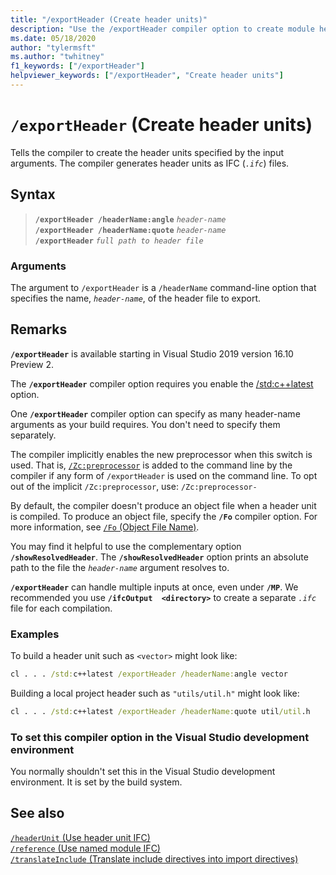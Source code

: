 ```yaml
---
title: "/exportHeader (Create header units)"
description: "Use the /exportHeader compiler option to create module header units for the header-name or include files specified."
ms.date: 05/18/2020
author: "tylermsft"
ms.author: "twhitney"
f1_keywords: ["/exportHeader"]
helpviewer_keywords: ["/exportHeader", "Create header units"]
---
```

# `/exportHeader` (Create header units)

Tells the compiler to create the header units specified by the input arguments. The compiler generates header units as IFC (*`.ifc`*) files.

## Syntax

> **`/exportHeader /headerName:angle`** *`header-name`*\
> **`/exportHeader /headerName:quote`** *`header-name`*\
> **`/exportHeader`** *`full path to header file`*

### Arguments

The argument to `/exportHeader` is a `/headerName` command-line option that specifies the name,  *`header-name`*, of the header file to export.  

## Remarks

**`/exportHeader`** is available starting in Visual Studio 2019 version 16.10 Preview 2.

The **`/exportHeader`** compiler option requires you enable the [/std:c++latest](std-specify-language-standard-version.md) option. 

One **`/exportHeader`** compiler option can specify as many header-name arguments as your build requires. You don't need to specify them separately.

The compiler implicitly enables the new preprocessor when this switch is used. That is, [`/Zc:preprocessor`](zc-preprocessor.md) is added to the command line by the compiler if any form of `/exportHeader` is used on the command line. To opt out of the implicit `/Zc:preprocessor`, use: `/Zc:preprocessor-`

By default, the compiler doesn't produce an object file when a header unit is compiled. To produce an object file, specify the **`/Fo`** compiler option. For more information, see [`/Fo` (Object File Name)](fo-object-file-name.md).

You may find it helpful to use the complementary option **`/showResolvedHeader`**. The **`/showResolvedHeader`** option prints an absolute path to the file the *`header-name`* argument resolves to.

**`/exportHeader`** can handle multiple inputs at once, even under **`/MP`**. We recommended you use **`/ifcOutput  <directory>`** to create a separate *`.ifc`* file for each compilation.

### Examples

To build a header unit such as `<vector>` might look like:

```cmd
cl . . . /std:c++latest /exportHeader /headerName:angle vector
```

Building a local project header such as `"utils/util.h"` might look like:

```cmd
cl . . . /std:c++latest /exportHeader /headerName:quote util/util.h
```

### To set this compiler option in the Visual Studio development environment

You normally shouldn't set this in the Visual Studio development environment. It is set by the build system.

## See also

[`/headerUnit` (Use header unit IFC)](headerunit.md)\
[`/reference` (Use named module IFC)](module-reference.md)\
[`/translateInclude` (Translate include directives into import directives)](translateinclude.md)
